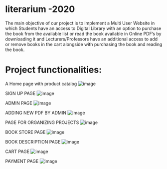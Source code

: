 # literarium -2020 
 The main objective of our project is to implement a Multi User Website in which Students have an access to Digital Library with an option to purchase the book from the available list or read the book available in Online PDF’s by downloading it and Lecturers/Professors have an additional access to add or remove books in the cart alongside with purchasing the book and reading the book.


# Project functionalities:

A Home page with product catalog
![image](https://user-images.githubusercontent.com/82087114/154797418-54fe0d25-fbff-44e4-92d7-cd0b30a5c5c8.png)

SIGN UP PAGE
![image](https://user-images.githubusercontent.com/82087114/154797441-90d9132a-6a3d-46ca-9294-d4a4c90c2230.png)

ADMIN PAGE
![image](https://user-images.githubusercontent.com/82087114/154797447-b276ef0d-2452-4242-85cc-5263062db62a.png)

ADDING NEW PDF BY ADMIN
![image](https://user-images.githubusercontent.com/82087114/154797452-8b70f4ae-fde6-4b66-b307-f121ab2e58b9.png)

PAGE FOR ORGANIZING PROJECTS
![image](https://user-images.githubusercontent.com/82087114/154797466-43454a02-b92b-4048-91d3-c49b67877b9d.png)

BOOK STORE PAGE
![image](https://user-images.githubusercontent.com/82087114/154797474-5eae6996-2084-475d-b1d2-8c3dd2dba3f7.png)

BOOK DESCRIPTION PAGE
![image](https://user-images.githubusercontent.com/82087114/154797483-c3a2b46f-9cc6-4c93-85a5-47b5a69eb9b9.png)

CART PAGE
![image](https://user-images.githubusercontent.com/82087114/154797554-9c4f6bb5-1726-48d2-8560-062b1746379f.png)

PAYMENT PAGE
![image](https://user-images.githubusercontent.com/82087114/154797562-41eae044-dc32-4562-8971-6e4b21772eee.png)

